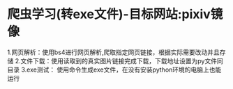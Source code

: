 # 爬虫学习(转exe文件)-目标网站:pixiv镜像
1.网页解析：使用bs4进行网页解析,爬取指定网页链接，根据实际需要改动并且存储
2.文件下载：使用读取到的真实图片链接完成下载，下载地址设置为py文件同目录
3.exe测试： 使用命令生成exe文件，在没有安装python环境的电脑上也能运行
